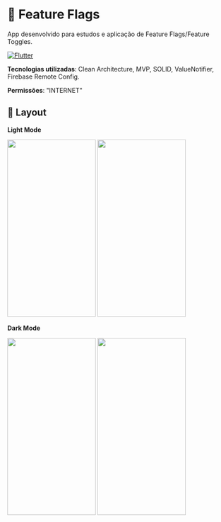 # 📱 Feature Flags

App desenvolvido para estudos e aplicação de Feature Flags/Feature Toggles.

[![Flutter](https://img.shields.io/badge/Powered%20by-FLUTTER%20v3.0.5-blue)](https://flutter.dev/)

**Tecnologias utilizadas**: Clean Architecture, MVP, SOLID, ValueNotifier, Firebase Remote Config.

**Permissões**: "INTERNET"


## 🎨 Layout

**Light Mode**

<img src="https://user-images.githubusercontent.com/48699769/200377551-fa711f93-9f74-4490-b9b4-7af0770eeb34.png"  width="200" height="400"> <img src="https://user-images.githubusercontent.com/48699769/200377728-fee96b57-b3c2-4d2b-bfe6-e8b4217431da.png"  width="200" height="400">

**Dark Mode**

<img src="https://user-images.githubusercontent.com/48699769/200377832-93dacb34-a0d2-4605-b3ab-941932e1e1b4.png"  width="200" height="400"> <img src="https://user-images.githubusercontent.com/48699769/200377898-4c8cf2c2-30b9-49fe-b873-73e0517426c6.png"  width="200" height="400">

